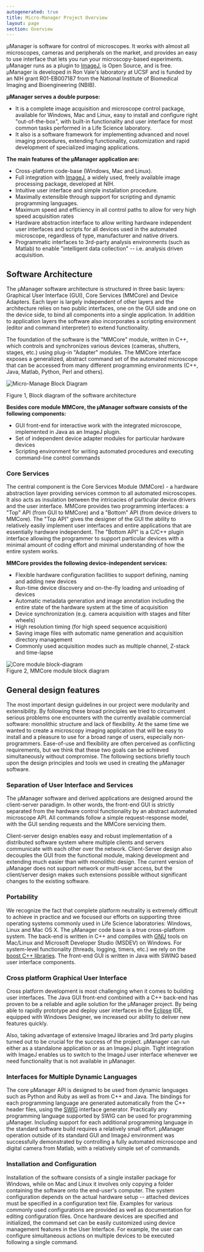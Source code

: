```yaml
---
autogenerated: true
title: Micro-Manager Project Overview
layout: page
section: Overview
---
```



µManager is software for control of microscopes. It works with almost
all microscopes, cameras and peripherals on the market, and provides an
easy to use interface that lets you run your microscopy-based
experiments. µManager runs as a plugin to
[ImageJ](http://rsbweb.nih.gov/ij), is Open Source, and is free.
µManager is developed in Ron Vale's laboratory at UCSF and is funded by
an NIH grant R01-EB007187 from the National Institute of Biomedical
Imaging and Bioengineering (NBIB).

**µManager serves a double purpose:**

-   It is a complete image acquisition and microscope control package,
    available for Windows, Mac and Linux, easy to install and configure
    right "out-of-the-box", with built-in functionality and user
    interface for most common tasks performed in a Life Science
    laboratory.
-   It also is a software framework for implementing advanced and novel
    imaging procedures, extending functionality, customization and rapid
    development of specialized imaging applications.


**The main features of the µManager application are:**  

-   Cross-platform code-base (Windows, Mac and Linux).
-   Full integration with [ImageJ](http://rsb.info.nih.gov/ij/), a
    widely used, freely available image processing package, developed at
    NIH.
-   Intuitive user interface and simple installation procedure.
-   Maximally extensible through support for scripting and dynamic
    programming languages.
-   Maximum speed and efficiency in all control paths to allow for very
    high speed acquisition rates
-   Hardware abstraction interface to allow writing hardware independent
    user interfaces and scripts for all devices used in the automated
    microscope, regardless of type, manufacturer and native drivers.
-   Programmatic interfaces to 3rd-party analysis environments (such as
    Matlab) to enable "intelligent data collection" -- i.e. analysis
    driven acquisition.

## Software Architecture

The µManager software architecture is structured in three basic layers:
Graphical User Interface (GUI), Core Services (MMCore) and Device
Adapters. Each layer is largely independent of other layers and the
architecture relies on two public interfaces, one on the GUI side and
one on the device side, to bind all components into a single
application. In addition to application layers the software also
incorporates a scripting environment (editor and command interpreter) to
extend functionality.

The foundation of the software is the "MMCore" module, written in C++,
which controls and synchronizes various devices (cameras, shutters,
stages, etc.) using plug-in "Adapter" modules. The MMCore interface
exposes a generalized, abstract command set of the automated microscope
that can be accessed from many different programming environments (C++,
Java, Matlab, Python, Perl and others).

![Micro-Manage Block
Diagram](media/Block_diagram.gif "Micro-Manage Block Diagram")

Figure 1, Block diagram of the software architecture

**Besides core module MMCore, the µManager software consists of the
following components:**

-   GUI front-end for interactive work with the integrated microscope,
    implemented in Java as an ImageJ plugin.
-   Set of independent device adapter modules for particular hardware
    devices
-   Scripting environment for writing automated procedures and executing
    command-line control commands

### Core Services

The central component is the Core Services Module (MMCore) - a hardware
abstraction layer providing services common to all automated
microscopes. It also acts as insulation between the intricacies of
particular device drivers and the user interface. MMCore provides two
programming interfaces: a "Top" API (from GUI to MMCore) and a "Bottom"
API (from device drivers to MMCore). The "Top API" gives the designer of
the GUI the ability to relatively easily implement user interfaces and
entire applications that are essentially hardware independent. The
"Bottom API" is a C/C++ plugin interface allowing the programmer to
support particular devices with a minimal amount of coding effort and
minimal understanding of how the entire system works.

**MMCore provides the following device-independent services:**

-   Flexible hardware configuration facilities to support defining,
    naming and adding new devices
-   Run-time device discovery and on-the-fly loading and unloading of
    devices
-   Automatic metadata generation and image annotation including the
    entire state of the hardware system at the time of acquisition
-   Device synchronization (e.g. camera acquisition with stages and
    filter wheels)
-   High resolution timing (for high speed sequence acquisition)
-   Saving image files with automatic name generation and acquisition
    directory management
-   Commonly used acquisition modes such as multiple channel, Z-stack
    and time-lapse

![Core module
block-diagram](media/Core_module.gif "fig:Core module block-diagram")  
Figure 2, MMCore module block diagram  


## General design features

The most important design guidelines in our project were modularity and
extensibility. By following these broad principles we tried to
circumvent serious problems one encounters with the currently available
commercial software: monolithic structure and lack of flexibility. At
the same time we wanted to create a microscopy imaging application that
will be easy to install and a pleasure to use for a broad range of
users, especially non-programmers. Ease-of-use and flexibility are often
perceived as conflicting requirements, but we think that these two goals
can be achieved simultaneously without compromise. The following
sections briefly touch upon the design principles and tools we used in
creating the µManager software.  

### Separation of User Interface and Services

The µManager software and derived applications are designed around the
client-server paradigm. In other words, the front-end GUI is strictly
separated from the hardware control functionality by an abstract
automated microscope API. All commands follow a simple request-response
model, with the GUI sending requests and the MMCore servicing them.

Client-server design enables easy and robust implementation of a
distributed software system where multiple clients and servers
communicate with each other over the network. Client-Server design also
decouples the GUI from the functional module, making development and
extending much easier than with monolithic design. The current version
of µManager does not support network or multi-user access, but the
client/server design makes such extensions possible without significant
changes to the existing software.

### Portability

We recognize the fact that complete platform neutrality is extremely
difficult to achieve in practice and we focused our efforts on
supporting three operating systems commonly used in Life Science
laboratories: Windows, Linux and Mac OS X. The µManager code base is a
true cross-platform system. The back-end is written in C++ and compiles
with [GNU](http://www.gnu.org/) tools on Mac/Linux and Microsoft
Developer Studio (MSDEV) on Windows. For system-level functionality
(threads, logging, timers, etc.) we rely on the [boost C++
libraries](http://www.boost.org/). The front-end GUI is written in Java
with SWING based user interface components.  

### Cross platform Graphical User Interface

Cross platform development is most challenging when it comes to building
user interfaces. The Java GUI front-end combined with a C++ back-end has
proven to be a reliable and agile solution for the µManager project. By
being able to rapidly prototype and deploy user interfaces in the
[Eclipse](http://www.eclipse.org) IDE, equipped with Windows Designer,
we increased our ability to deliver new features quickly.  

Also, taking advantage of extensive ImageJ libraries and 3rd party
plugins turned out to be crucial for the success of the project.
µManager can run either as a standalone application or as an ImageJ
plugin. Tight integration with ImageJ enables us to switch to the ImageJ
user interface whenever we need functionality that is not available in
µManager.  

### Interfaces for Multiple Dynamic Languages

The core µManager API is designed to be used from dynamic languages such
as Python and Ruby as well as from C++ and Java. The bindings for each
programming language are generated automatically from the C++ header
files, using the [SWIG](http://www.swig.org/) interface generator.
Practically any programming language supported by SWIG can be used for
programming µManager. Including support for each additional programming
language in the standard software build requires a relatively small
effort. µManager operation outside of its standard GUI and ImageJ
environment was successfully demonstrated by controlling a fully
automated microscope and digital camera from Matlab, with a relatively
simple set of commands.  

### Installation and Configuration

Installation of the software consists of a single installer package for
Windows, while on Mac and Linux it involves only copying a folder
containing the software onto the end-user's computer. The system
configuration depends on the actual hardware setup -- attached devices
must be specified in a configuration text file. Examples for various
commonly used configurations are provided as well as documentation for
editing configuration files. Once hardware devices are specified and
initialized, the command set can be easily customized using device
management features in the User Interface. For example, the user can
configure simultaneous actions on multiple devices to be executed
following a single command.  

